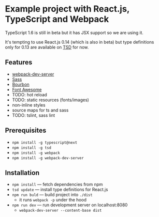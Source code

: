 
Example project with React.js, TypeScript and Webpack
=====================================================

TypeScript 1.6 is still in beta but it has JSX support so we are using it.

It's tempting to use React.js 0.14 (which is also in beta)
but type definitions only for 0.13 are available
on [TSD](http://definitelytyped.org/tsd/) for now.


Features
--------

  - [webpack-dev-server](https://github.com/webpack/webpack-dev-server)
  - [Sass](http://sass-lang.com)
  - [Bourbon](http://bourbon.io)
  - [Font Awesome](https://fortawesome.github.io/Font-Awesome/)
  - TODO: hot reload
  - TODO: static resources (fonts/images)
  - non-inline styles
  - source maps for ts and sass
  - TODO: tslint, sass lint

Prerequisites
-------------

  - `npm install -g typescript@next`
  - `npm install -g tsd`
  - `npm install -g webpack`
  - `npm install -g webpack-dev-server`

Installation
-----------

  - `npm install` — fetch dependencies from npm
  - `tsd update` — install type definitions for React.js
  - `npm run buld` — build project into `./dist`
    + it runs `webpack -p` under the hood
  - `npm run dev` — run development server on localhost:8080
    + `webpack-dev-server --content-base dist`
